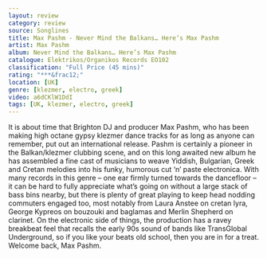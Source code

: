 ```yaml
---
layout: review
category: review
source: Songlines
title: Max Pashm - Never Mind the Balkans… Here’s Max Pashm
artist: Max Pashm
album: Never Mind the Balkans… Here’s Max Pashm
catalogue: Elektrikos/Organikos Records EO102
classification: "Full Price (45 mins)"
rating: "***&frac12;"
location: [UK]
genre: [klezmer, electro, greek]
video: a6dCKlW1DdI
tags: [UK, klezmer, electro, greek]
---
```


It is about time that Brighton DJ and producer Max Pashm, who has been making high octane gypsy klezmer dance tracks for as long as anyone can remember, put out an international release. Pashm is certainly a pioneer in the Balkan/klezmer clubbing scene, and on this long awaited new album he has assembled a fine cast of musicians to weave Yiddish, Bulgarian, Greek and Cretan melodies into his funky, humorous cut ‘n’ paste electronica.  With many records in this genre – one ear firmly turned towards the dancefloor – it can be hard to fully appreciate what’s going on without a large stack of bass bins nearby, but there is plenty of great playing to keep head nodding commuters engaged too, most notably from Laura Anstee on cretan lyra, George Kypreos on bouzouki and baglamas and Merlin Shepherd on clarinet. On the electronic side of things, the production has a ravey breakbeat feel that recalls the early 90s sound of bands like TransGlobal Underground, so if you like your beats old school, then you are in for a treat. Welcome back, Max Pashm. 